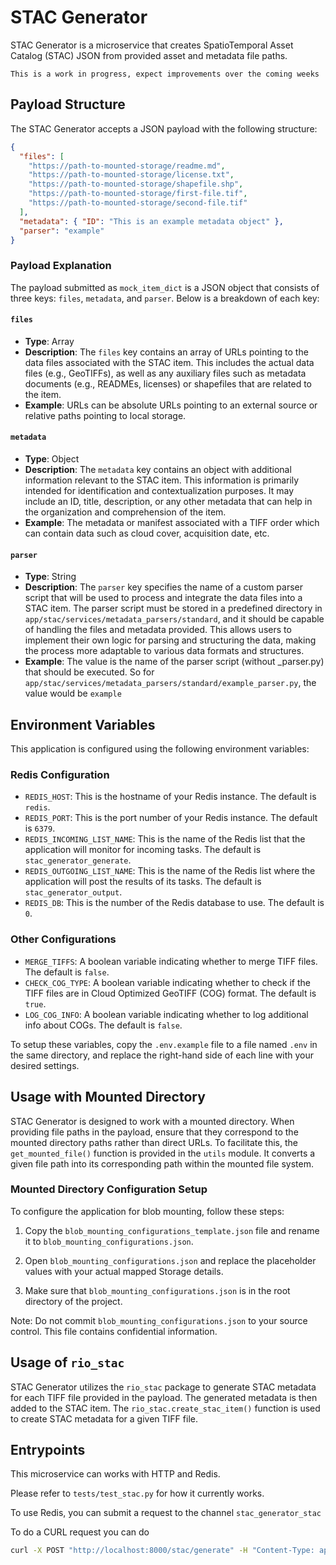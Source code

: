 # STAC Generator

STAC Generator is a microservice that creates SpatioTemporal Asset Catalog (STAC) JSON from provided asset and metadata file paths.

`This is a work in progress, expect improvements over the coming weeks`

## Payload Structure

The STAC Generator accepts a JSON payload with the following structure:

```json
{
  "files": [
    "https://path-to-mounted-storage/readme.md",
    "https://path-to-mounted-storage/license.txt",
    "https://path-to-mounted-storage/shapefile.shp",
    "https://path-to-mounted-storage/first-file.tif",
    "https://path-to-mounted-storage/second-file.tif"
  ],
  "metadata": { "ID": "This is an example metadata object" },
  "parser": "example"
}
```

### Payload Explanation

The payload submitted as `mock_item_dict` is a JSON object that consists of three keys: `files`, `metadata`, and `parser`. Below is a breakdown of each key:

#### `files`

- **Type**: Array
- **Description**: The `files` key contains an array of URLs pointing to the data files associated with the STAC item. This includes the actual data files (e.g., GeoTIFFs), as well as any auxiliary files such as metadata documents (e.g., READMEs, licenses) or shapefiles that are related to the item.
- **Example**: URLs can be absolute URLs pointing to an external source or relative paths pointing to local storage.

#### `metadata`

- **Type**: Object
- **Description**: The `metadata` key contains an object with additional information relevant to the STAC item. This information is primarily intended for identification and contextualization purposes. It may include an ID, title, description, or any other metadata that can help in the organization and comprehension of the item.
- **Example**: The metadata or manifest associated with a TIFF order which can contain data such as cloud cover, acquisition date, etc.

#### `parser`

- **Type**: String
- **Description**: The `parser` key specifies the name of a custom parser script that will be used to process and integrate the data files into a STAC item. The parser script must be stored in a predefined directory in `app/stac/services/metadata_parsers/standard`, and it should be capable of handling the files and metadata provided. This allows users to implement their own logic for parsing and structuring the data, making the process more adaptable to various data formats and structures.
- **Example**: The value is the name of the parser script (without _parser.py) that should be executed. So for `app/stac/services/metadata_parsers/standard/example_parser.py`, the value would be `example`

## Environment Variables

This application is configured using the following environment variables:

### Redis Configuration

- `REDIS_HOST`: This is the hostname of your Redis instance. The default is `redis`.
- `REDIS_PORT`: This is the port number of your Redis instance. The default is `6379`.
- `REDIS_INCOMING_LIST_NAME`: This is the name of the Redis list that the application will monitor for incoming tasks. The default is `stac_generator_generate`.
- `REDIS_OUTGOING_LIST_NAME`: This is the name of the Redis list where the application will post the results of its tasks. The default is `stac_generator_output`.
- `REDIS_DB`: This is the number of the Redis database to use. The default is `0`.

### Other Configurations

- `MERGE_TIFFS`: A boolean variable indicating whether to merge TIFF files. The default is `false`.
- `CHECK_COG_TYPE`: A boolean variable indicating whether to check if the TIFF files are in Cloud Optimized GeoTIFF (COG) format. The default is `true`.
- `LOG_COG_INFO`: A boolean variable indicating whether to log additional info about COGs. The default is `false`.

To setup these variables, copy the `.env.example` file to a file named `.env` in the same directory, and replace the right-hand side of each line with your desired settings.

## Usage with Mounted Directory

STAC Generator is designed to work with a mounted directory. When providing file paths in the payload, ensure that they correspond to the mounted directory paths rather than direct URLs. To facilitate this, the `get_mounted_file()` function is provided in the `utils` module. It converts a given file path into its corresponding path within the mounted file system.

### Mounted Directory Configuration Setup

To configure the application for blob mounting, follow these steps:

1. Copy the `blob_mounting_configurations_template.json` file and rename it to `blob_mounting_configurations.json`.

2. Open `blob_mounting_configurations.json` and replace the placeholder values with your actual mapped Storage details.

3. Make sure that `blob_mounting_configurations.json` is in the root directory of the project.

Note: Do not commit `blob_mounting_configurations.json` to your source control. This file contains confidential information.

## Usage of `rio_stac`

STAC Generator utilizes the `rio_stac` package to generate STAC metadata for each TIFF file provided in the payload. The generated metadata is then added to the STAC item. The `rio_stac.create_stac_item()` function is used to create STAC metadata for a given TIFF file.

## Entrypoints

This microservice can works with HTTP and Redis.

Please refer to `tests/test_stac.py` for how it currently works.

To use Redis, you can submit a request to the channel `stac_generator_stac`

To do a CURL request you can do

```bash
curl -X POST "http://localhost:8000/stac/generate" -H "Content-Type: application/json" -d '{"files": ["https://path-to-mounted-storage.com/readme.md", "https://path-to-mounted-storage.com/license.txt", "https://path-to-mounted-storage.com/shapefile.shp", "manual-upload-storage-blob/017078204010_01_20AUG12110524-S3DS-017078204010_01_P001.TIF"], "metadata": {"ID": "017078204010_01_20AUG12110524-S3DS-017078204010_01_P001"}, "parser": "example"}'
```
